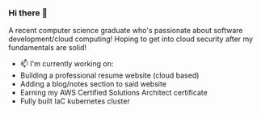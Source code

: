 ### Hi there 👋

A recent computer science graduate who's passionate about software development/cloud computing! Hoping to get into cloud security after my fundamentals are solid!

- 📫 I'm currently working on:
- Building a professional resume website (cloud based)
- Adding a blog/notes section to said website
- Earning my AWS Certified Solutions Architect certificate
- Fully built IaC kubernetes cluster

<!--
**cameroncarlg/cameroncarlg** is a ✨ _special_ ✨ repository because its `README.md` (this file) appears on your GitHub profile.

Here are some ideas to get you started:

- 🔭 I’m currently working on ...
- 🌱 I’m currently learning ...
- 👯 I’m looking to collaborate on ...
- 🤔 I’m looking for help with ...
- 💬 Ask me about ...
- 📫 How to reach me: ...
- 😄 Pronouns: ...
- ⚡ Fun fact: ...
-->

